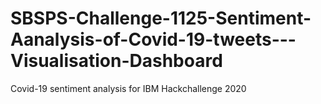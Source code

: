 # SBSPS-Challenge-1125-Sentiment-Aanalysis-of-Covid-19-tweets---Visualisation-Dashboard
Covid-19 sentiment analysis for IBM Hackchallenge 2020
